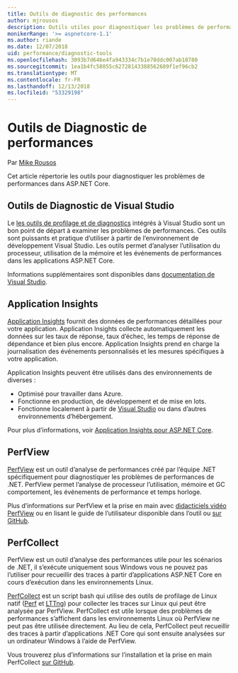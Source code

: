 ```yaml
---
title: Outils de diagnostic des performances
author: mjrousos
description: Outils utiles pour diagnostiquer les problèmes de performances dans les applications ASP.NET Core.
monikerRange: '>= aspnetcore-1.1'
ms.author: riande
ms.date: 12/07/2018
uid: performance/diagnostic-tools
ms.openlocfilehash: 3093b7d646e4fa943334c7b1e70ddc007ab18780
ms.sourcegitcommit: 1ea1b4fc58055c62728143388562689f1ef96cb2
ms.translationtype: MT
ms.contentlocale: fr-FR
ms.lasthandoff: 12/13/2018
ms.locfileid: "53329198"
---
```

# <a name="performance-diagnostic-tools"></a>Outils de Diagnostic de performances

Par [Mike Rousos](https://github.com/mjrousos)

Cet article répertorie les outils pour diagnostiquer les problèmes de performances dans ASP.NET Core.

## <a name="visual-studio-diagnostic-tools"></a>Outils de Diagnostic de Visual Studio

Le [les outils de profilage et de diagnostics](/visualstudio/profiling) intégrés à Visual Studio sont un bon point de départ à examiner les problèmes de performances. Ces outils sont puissants et pratique d’utiliser à partir de l’environnement de développement Visual Studio. Les outils permet d’analyser l’utilisation du processeur, utilisation de la mémoire et les événements de performances dans les applications ASP.NET Core.

Informations supplémentaires sont disponibles dans [documentation de Visual Studio](/visualstudio/profiling/profiling-overview).

## <a name="application-insights"></a>Application Insights

[Application Insights](/azure/application-insights/app-insights-overview) fournit des données de performances détaillées pour votre application. Application Insights collecte automatiquement les données sur les taux de réponse, taux d’échec, les temps de réponse de dépendance et bien plus encore. Application Insights prend en charge la journalisation des événements personnalisés et les mesures spécifiques à votre application.

Application Insights peuvent être utilisés dans des environnements de diverses :

* Optimisé pour travailler dans Azure.
* Fonctionne en production, de développement et de mise en lots.
* Fonctionne localement à partir de [Visual Studio](/azure/application-insights/app-insights-visual-studio) ou dans d’autres environnements d’hébergement.

Pour plus d’informations, voir [Application Insights pour ASP.NET Core](/azure/application-insights/app-insights-asp-net-core).

## <a name="perfview"></a>PerfView

[PerfView](https://github.com/Microsoft/perfview) est un outil d’analyse de performances créé par l’équipe .NET spécifiquement pour diagnostiquer les problèmes de performances de .NET. PerfView permet l’analyse de processeur l’utilisation, mémoire et GC comportement, les événements de performance et temps horloge.

Plus d’informations sur PerfView et la prise en main avec [didacticiels vidéo PerfView](http://channel9.msdn.com/Series/PerfView-Tutorial) ou en lisant le guide de l’utilisateur disponible dans l’outil ou [sur GitHub](https://github.com/Microsoft/perfview).

## <a name="perfcollect"></a>PerfCollect

PerfView est un outil d’analyse des performances utile pour les scénarios de .NET, il s’exécute uniquement sous Windows vous ne pouvez pas l’utiliser pour recueillir des traces à partir d’applications ASP.NET Core en cours d’exécution dans les environnements Linux.

[PerfCollect](https://github.com/dotnet/coreclr/blob/master/Documentation/project-docs/linux-performance-tracing.md) est un script bash qui utilise des outils de profilage de Linux natif ([Perf](https://perf.wiki.kernel.org/index.php/Main_Page) et [LTTng](https://lttng.org/)) pour collecter les traces sur Linux qui peut être analysée par PerfView. PerfCollect est utile lorsque des problèmes de performances s’affichent dans les environnements Linux où PerfView ne peut pas être utilisée directement. Au lieu de cela, PerfCollect peut recueillir des traces à partir d’applications .NET Core qui sont ensuite analysées sur un ordinateur Windows à l’aide de PerfView.

Vous trouverez plus d’informations sur l’installation et la prise en main PerfCollect [sur GitHub](https://github.com/dotnet/coreclr/blob/master/Documentation/project-docs/linux-performance-tracing.md).
